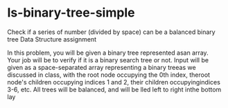 # Is-binary-tree-simple
Check if a series of number (divided by space) can be a balanced binary tree 
Data Structure assignment

In this problem, you will be given a binary tree represented asan array.  
Your job will be to verify if it is a binary search tree or not.
Input will be given as a space-separated array representing a binary treeas we discussed in class, 
with the root node occupying the 0th index, theroot node's children occupying indices 1 and 2, 
their children occupyingindices 3-6, etc.  All trees will be balanced, and will be  lled left to right inthe bottom lay
